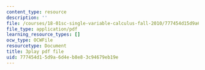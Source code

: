 ```yaml
---
content_type: resource
description: ''
file: /courses/18-01sc-single-variable-calculus-fall-2010/777454d15d9a6d4eb8e83c94679eb19e_aeXp1zC6Hls.pdf
file_type: application/pdf
learning_resource_types: []
ocw_type: OCWFile
resourcetype: Document
title: 3play pdf file
uid: 777454d1-5d9a-6d4e-b8e8-3c94679eb19e
---
```

